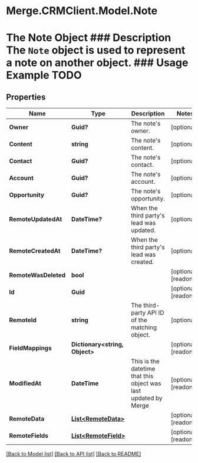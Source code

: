 # Merge.CRMClient.Model.Note
# The Note Object ### Description The `Note` object is used to represent a note on another object. ### Usage Example TODO

## Properties

Name | Type | Description | Notes
------------ | ------------- | ------------- | -------------
**Owner** | **Guid?** | The note&#39;s owner. | [optional] 
**Content** | **string** | The note&#39;s content. | [optional] 
**Contact** | **Guid?** | The note&#39;s contact. | [optional] 
**Account** | **Guid?** | The note&#39;s account. | [optional] 
**Opportunity** | **Guid?** | The note&#39;s opportunity. | [optional] 
**RemoteUpdatedAt** | **DateTime?** | When the third party&#39;s lead was updated. | [optional] 
**RemoteCreatedAt** | **DateTime?** | When the third party&#39;s lead was created. | [optional] 
**RemoteWasDeleted** | **bool** |  | [optional] [readonly] 
**Id** | **Guid** |  | [optional] [readonly] 
**RemoteId** | **string** | The third-party API ID of the matching object. | [optional] 
**FieldMappings** | **Dictionary&lt;string, Object&gt;** |  | [optional] [readonly] 
**ModifiedAt** | **DateTime** | This is the datetime that this object was last updated by Merge | [optional] [readonly] 
**RemoteData** | [**List&lt;RemoteData&gt;**](RemoteData.md) |  | [optional] [readonly] 
**RemoteFields** | [**List&lt;RemoteField&gt;**](RemoteField.md) |  | [optional] [readonly] 

[[Back to Model list]](../README.md#documentation-for-models) [[Back to API list]](../README.md#documentation-for-api-endpoints) [[Back to README]](../README.md)

